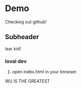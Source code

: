 # Demo

Checking out github!

## Subheader

lear kid!

### loval dev

1. open index.html in your browser.

WU IS THE GREATEST